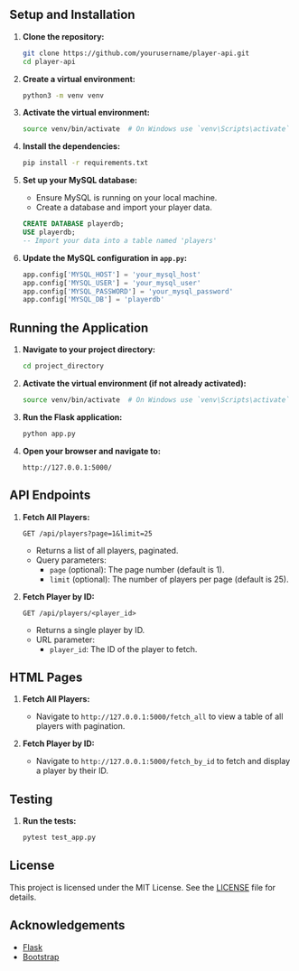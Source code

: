 
## Setup and Installation

1. **Clone the repository:**

    ```bash
    git clone https://github.com/yourusername/player-api.git
    cd player-api
    ```

2. **Create a virtual environment:**

    ```bash
    python3 -m venv venv
    ```

3. **Activate the virtual environment:**

    ```bash
    source venv/bin/activate  # On Windows use `venv\Scripts\activate`
    ```

4. **Install the dependencies:**

    ```bash
    pip install -r requirements.txt
    ```

5. **Set up your MySQL database:**

    - Ensure MySQL is running on your local machine.
    - Create a database and import your player data.

    ```sql
    CREATE DATABASE playerdb;
    USE playerdb;
    -- Import your data into a table named 'players'
    ```

6. **Update the MySQL configuration in `app.py`:**

    ```python
    app.config['MYSQL_HOST'] = 'your_mysql_host'
    app.config['MYSQL_USER'] = 'your_mysql_user'
    app.config['MYSQL_PASSWORD'] = 'your_mysql_password'
    app.config['MYSQL_DB'] = 'playerdb'
    ```

## Running the Application

1. **Navigate to your project directory:**

    ```bash
    cd project_directory
    ```

2. **Activate the virtual environment (if not already activated):**

    ```bash
    source venv/bin/activate  # On Windows use `venv\Scripts\activate`
    ```

3. **Run the Flask application:**

    ```bash
    python app.py
    ```

4. **Open your browser and navigate to:**

    ```plaintext
    http://127.0.0.1:5000/
    ```

## API Endpoints

1. **Fetch All Players:**

    ```plaintext
    GET /api/players?page=1&limit=25
    ```

    - Returns a list of all players, paginated.
    - Query parameters:
        - `page` (optional): The page number (default is 1).
        - `limit` (optional): The number of players per page (default is 25).

2. **Fetch Player by ID:**

    ```plaintext
    GET /api/players/<player_id>
    ```

    - Returns a single player by ID.
    - URL parameter:
        - `player_id`: The ID of the player to fetch.

## HTML Pages

1. **Fetch All Players:**

    - Navigate to `http://127.0.0.1:5000/fetch_all` to view a table of all players with pagination.

2. **Fetch Player by ID:**

    - Navigate to `http://127.0.0.1:5000/fetch_by_id` to fetch and display a player by their ID.

## Testing

1. **Run the tests:**

    ```bash
    pytest test_app.py
    ```

## License

This project is licensed under the MIT License. See the [LICENSE](LICENSE) file for details.

## Acknowledgements

- [Flask](https://flask.palletsprojects.com/)
- [Bootstrap](https://getbootstrap.com/)

